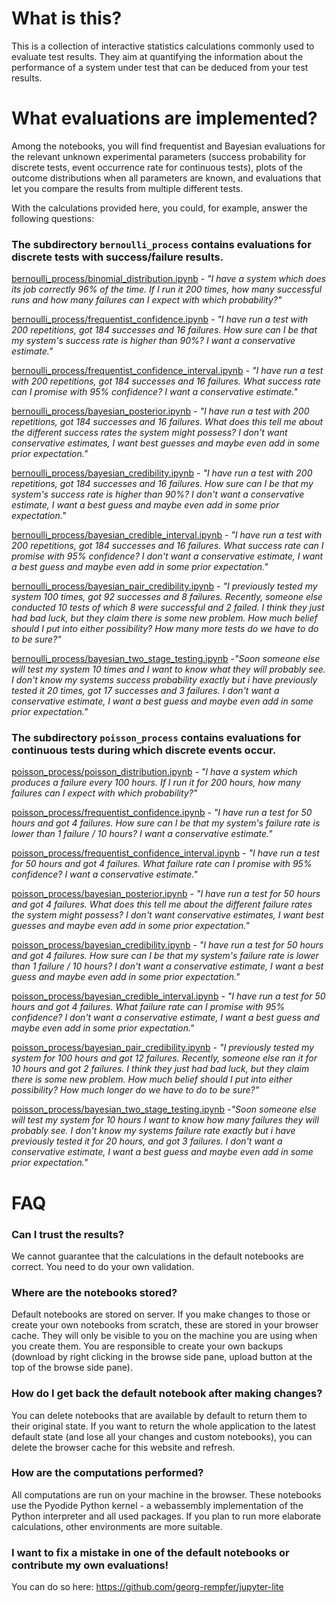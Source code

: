 # What is this?

This is a collection of interactive statistics calculations commonly used to evaluate test results. They aim at quantifying the information about the performance of a system under test that can be deduced from your test results.

# What evaluations are implemented?

Among the notebooks, you will find frequentist and Bayesian evaluations for the relevant unknown experimental parameters (success probability for discrete tests, event occurrence rate for continuous tests), plots of the outcome distributions when all parameters are known, and evaluations that let you compare the results from multiple different tests.

With the calculations provided here, you could, for example, answer the following questions:

### The subdirectory `bernoulli_process` contains evaluations for discrete tests with success/failure results.

[bernoulli_process/binomial_distribution.ipynb](https://georg-rempfer.github.io/jupyter-lite/lab/index.html?path=bernoulli_process%2Fbinomial_distribution.ipynb) *- "I have a system which does its job correctly 96% of the time. If I run it 200 times, how many successful runs and how many failures can I expect with which probability?"*

[bernoulli_process/frequentist_confidence.ipynb](https://georg-rempfer.github.io/jupyter-lite/lab/index.html?path=bernoulli_process%2Ffrequentist_confidence.ipynb) *- "I have run a test with 200 repetitions, got 184 successes and 16 failures. How sure can I be that my system's success rate is higher than 90%? I want a conservative estimate."*

[bernoulli_process/frequentist_confidence_interval.ipynb](https://georg-rempfer.github.io/jupyter-lite/lab/index.html?path=bernoulli_process%2Ffrequentist_confidence_interval.ipynb) *- "I have run a test with 200 repetitions, got 184 successes and 16 failures. What success rate can I promise with 95% confidence? I want a conservative estimate."*

[bernoulli_process/bayesian_posterior.ipynb](https://georg-rempfer.github.io/jupyter-lite/lab/index.html?path=bernoulli_process%2Fbayesian_posterior.ipynb) *- "I have run a test with 200 repetitions, got 184 successes and 16 failures. What does this tell me about the different success rates the system might possess? I don't want conservative estimates, I want best guesses and maybe even add in some prior expectation."*

[bernoulli_process/bayesian_credibility.ipynb](https://georg-rempfer.github.io/jupyter-lite/lab/index.html?path=bernoulli_process%2Fbayesian_credibility.ipynb) *- "I have run a test with 200 repetitions, got 184 successes and 16 failures. How sure can I be that my system's success rate is higher than 90%? I don't want a conservative estimate, I want a best guess and maybe even add in some prior expectation."*

[bernoulli_process/bayesian_credible_interval.ipynb](https://georg-rempfer.github.io/jupyter-lite/lab/index.html?path=bernoulli_process%2Fbayesian_credible_interval.ipynb) *- "I have run a test with 200 repetitions, got 184 successes and 16 failures. What success rate can I promise with 95% confidence? I don't want a conservative estimate, I want a best guess and maybe even add in some prior expectation."*

[bernoulli_process/bayesian_pair_credibility.ipynb](https://georg-rempfer.github.io/jupyter-lite/lab/index.html?path=bernoulli_process%2Fbayesian_pair_credibility.ipynb) *- "I previously tested my system 100 times, got 92 successes and 8 failures. Recently, someone else conducted 10 tests of which 8 were successful and 2 failed. I think they just had bad luck, but they claim there is some new problem. How much belief should I put into either possibility? How many more tests do we have to do to be sure?"*

[bernoulli_process/bayesian_two_stage_testing.ipynb](https://georg-rempfer.github.io/jupyter-lite/lab/index.html?path=bernoulli_process%2Fbayesian_two_stage_testing.ipynb) *-"Soon someone else will test my system 10 times and I want to know what they will probably see. I don't know my systems success probability exactly but i have previously tested it 20 times, got 17 successes and 3 failures. I don't want a conservative estimate, I want a best guess and maybe even add in some prior expectation."*

### The subdirectory `poisson_process` contains evaluations for continuous tests during which discrete events occur.

[poisson_process/poisson_distribution.ipynb](https://georg-rempfer.github.io/jupyter-lite/lab/index.html?path=poisson_process%2Fpoisson_distribution.ipynb) *- "I have a system which produces a failure every 100 hours. If I run it for 200 hours, how many failures can I expect with which probability?"*

[poisson_process/frequentist_confidence.ipynb](https://georg-rempfer.github.io/jupyter-lite/lab/index.html?path=poisson_process%2Ffrequentist_confidence.ipynb) *- "I have run a test for 50 hours and got 4 failures. How sure can I be that my system's failure rate is lower than 1 failure / 10 hours? I want a conservative estimate."*

[poisson_process/frequentist_confidence_interval.ipynb](https://georg-rempfer.github.io/jupyter-lite/lab/index.html?path=poisson_process%2Ffrequentist_confidence_interval.ipynb) *- "I have run a test for 50 hours and got 4 failures. What failure rate can I promise with 95% confidence? I want a conservative estimate."*

[poisson_process/bayesian_posterior.ipynb](https://georg-rempfer.github.io/jupyter-lite/lab/index.html?path=poisson_process%2Fbayesian_posterior.ipynb) *- "I have run a test for 50 hours and got 4 failures. What does this tell me about the different failure rates the system might possess? I don't want conservative estimates, I want best guesses and maybe even add in some prior expectation."*

[poisson_process/bayesian_credibility.ipynb](https://georg-rempfer.github.io/jupyter-lite/lab/index.html?path=poisson_process%2Fbayesian_credibility.ipynb) *- "I have run a test for 50 hours and got 4 failures. How sure can I be that my system's failure rate is lower than 1 failure / 10 hours? I don't want a conservative estimate, I want a best guess and maybe even add in some prior expectation."*

[poisson_process/bayesian_credible_interval.ipynb](https://georg-rempfer.github.io/jupyter-lite/lab/index.html?path=poisson_process%2Fbayesian_credible_interval.ipynb) *- "I have run a test for 50 hours and got 4 failures. What failure rate can I promise with 95% confidence? I don't want a conservative estimate, I want a best guess and maybe even add in some prior expectation."*

[poisson_process/bayesian_pair_credibility.ipynb](https://georg-rempfer.github.io/jupyter-lite/lab/index.html?path=poisson_process%2Fbayesian_pair_credibility.ipynb) *- "I previously tested my system for 100 hours and got 12 failures. Recently, someone else ran it for 10 hours and got 2 failures. I think they just had bad luck, but they claim there is some new problem. How much belief should I put into either possibility? How much longer do we have to do to be sure?"*

[poisson_process/bayesian_two_stage_testing.ipynb](https://georg-rempfer.github.io/jupyter-lite/lab/index.html?path=poisson_process%2Fbayesian_two_stage_testing.ipynb) *-"Soon someone else will test my system for 10 hours I want to know how many failures they will probably see. I don't know my systems failure rate exactly but i have previously tested it for 20 hours, and got 3 failures. I don't want a conservative estimate, I want a best guess and maybe even add in some prior expectation."*

# FAQ

### Can I trust the results?

We cannot guarantee that the calculations in the default notebooks are correct. You need to do your own validation.

### Where are the notebooks stored?

Default notebooks are stored on server. If you make changes to those or create your own notebooks from scratch, these are stored in your browser cache. They will only be visible to you on the machine you are using when you create them. You are responsible to create your own backups (download by right clicking in the browse side pane, upload button at the top of the browse side pane).

### How do I get back the default notebook after making changes?

You can delete notebooks that are available by default to return them to their original state. If you want to return the whole application to the latest default state (and lose all your changes and custom notebooks), you can delete the browser cache for this website and refresh.

### How are the computations performed?

All computations are run on your machine in the browser. These notebooks use the Pyodide Python kernel - a webassembly implementation of the Python interpreter and all used packages. If you plan to run more elaborate calculations, other environments are more suitable.

### I want to fix a mistake in one of the default notebooks or contribute my own evaluations!

You can do so here: https://github.com/georg-rempfer/jupyter-lite